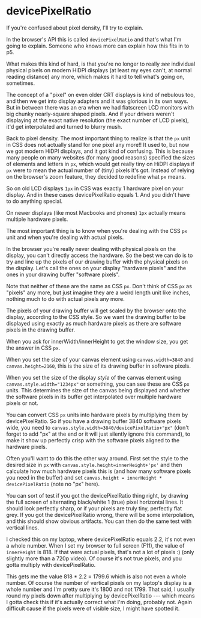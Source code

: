 # devicePixelRatio

If you're confused about pixel density, I'll try to explain.

In the browser's API this is called `devicePixelRatio` and that's what I'm going to explain. Someone who knows more can explain how this fits in to p5.

What makes this kind of hard, is that you're no longer to really _see_ individual physical pixels on modern HiDPI displays (at least my eyes can't, at normal reading distance) any more, which makes it hard to tell what's going on, sometimes.

The concept of a "pixel" on even older CRT displays is kind of nebulous too, and then we get into display adapters and it was glorious in its own ways. But in between there was an era when we had flatscreen LCD monitors with big chunky nearly-square shaped pixels. And if your drivers weren't displaying at the exact native resolution (the exact number of LCD pixels), it'd get interpolated and turned to blurry mush.

Back to pixel density. The most important thing to realize is that the `px` unit in CSS does not actually stand for one pixel any more!! It used to, but now we got modern HiDPI displays, and it got kind of confusing. This is because many people on many websites (for many good reasons) specified the sizes of elements and letters in `px`, which would get really tiny on HiDPI displays if `px` were to mean the actual number of (tiny) pixels it's got. Instead of relying on the browser's zoom feature, they decided to redefine what `px` means.

So on old LCD displays `1px` in CSS was exactly 1 hardware pixel on your display. And in these cases devicePixelRatio equals 1. And you didn't have to do anything special. 

On newer displays (like most Macbooks and phones) `1px` actually means multiple hardware pixels.

The most important thing is to know when you're dealing with the CSS `px` unit and when you're dealing with actual pixels.

In the browser you're really never dealing with physical pixels on the display, you can't directly access the hardware. So the best we can do is to try and line up the pixels of our drawing buffer with the physical pixels on the display. Let's call the ones on your display "hardware pixels" and the ones in your drawing buffer "software pixels".

Note that neither of these are the same as CSS `px`. Don't think of CSS `px` as "pixels" any more, but just imagine they are a weird length unit like inches, nothing much to do with actual pixels any more.

The pixels of your drawing buffer will get scaled by the browser onto the display, according to the CSS style. So we want the drawing buffer to be displayed using exactly as much hardware pixels as there are software pixels in the drawing buffer.

When you ask for innerWidth/innerHeight to get the window size, you get the answer in CSS `px`.

When you set the size of your canvas element using `canvas.width=3840` and `canvas.height=2160`, this is the size of its drawing buffer in software pixels.

When you set the size of the display _style_ of the canvas element using `canvas.style.width="1234px"` or something, you can see these are CSS `px` units. This determines the size of the canvas being displayed and whether the software pixels in its buffer get interpolated over multiple hardware pixels or not.

You can convert CSS `px` units into hardware pixels by multiplying them by devicePixelRatio. So if you have a drawing buffer 3840 software pixels wide, you need to `canvas.style.width=3840/devicePixelRatio+"px"` (don't forget to add "px" at the end or it will just silently ignore this command), to make it show up perfectly crisp with the software pixels aligned to the hardware pixels.

Often you'll want to do this the other way around. First set the style to the desired size in `px` with `canvas.style.height=innerHeight+'px'` and then calculate how much hardware pixels this is (and how many software pixels you need in the buffer) and set `canvas.height = innerHeight * devicePixelRatio` (note no "px" here).

You can sort of test if you got the devicePixelRatio thing right, by drawing the full screen of alternating black/white 1 (true) pixel horizontal lines. It should look perfectly sharp, or if your pixels are truly tiny, perfectly flat grey. If you got the devicePixelRatio wrong, there will be some interpolation, and this should show obvious artifacts. You can then do the same test with vertical lines.







I checked this on my laptop, where devicePixelRatio equals 2.2, it's not even a whole number. When I set my browser to full screen (F11), the value of `innerHeight` is 818. If that were actual pixels, that's not a lot of pixels :) (only slightly more than a 720p video). Of course it's not true pixels, and you gotta multiply with devicePixelRatio.

This gets me the value 818 * 2.2 = 1799.6 which is also not even a whole number. Of course the number of vertical pixels on my laptop's display is a whole number and I'm pretty sure it's 1800 and not 1799. That said, I usually round my pixels down after multiplying by devicePixelRatio --- which means I gotta check this if it's actually correct what I'm doing, probably not. Again difficult cause if the pixels were of visible size, I might have spotted it.


